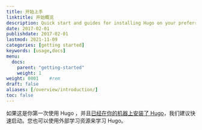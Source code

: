 ```yaml
---
title: 开始上手
linktitle: 开始概览
description: Quick start and guides for installing Hugo on your preferred operating system.
date: 2017-02-01
publishdate: 2017-02-01
lastmod: 2021-11-09
categories: [getting started]
keywords: [usage,docs]
menu:
  docs:
    parent: "getting-started"
    weight: 1
weight: 0001	#rem
draft: false
aliases: [/overview/introduction/]
toc: false
---
```


‎如果这是你第一次使用 Hugo ，并且[已经在你的机器上安装了 Hugo][installed]，我们建议‎‎快速启动‎‎。您也可以使用‎‎外部学习资源‎‎来学习 Hugo。‎

[installed]: /getting-started/installing/
[quick start]: /getting-started/quick-start/
[external learning resources]: /getting-started/external-learning-resources/
